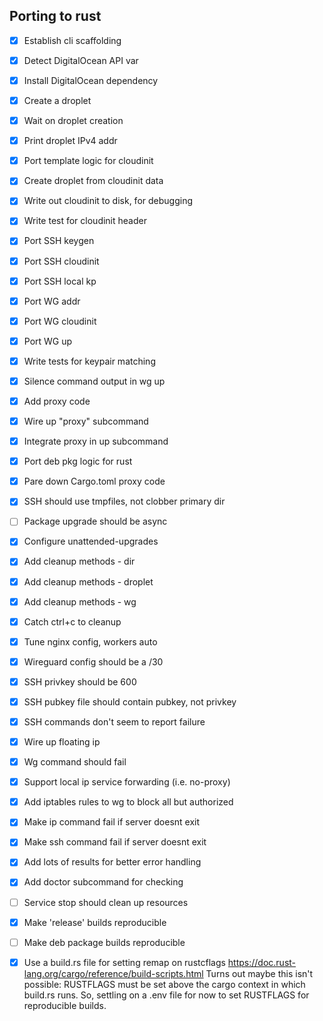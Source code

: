 ## Porting to rust

* [x] Establish cli scaffolding
* [x] Detect DigitalOcean API var
* [x] Install DigitalOcean dependency
* [x] Create a droplet
* [x] Wait on droplet creation
* [x] Print droplet IPv4 addr

* [x] Port template logic for cloudinit
* [x] Create droplet from cloudinit data
* [x] Write out cloudinit to disk, for debugging
* [x] Write test for cloudinit header

* [x] Port SSH keygen
* [x] Port SSH cloudinit
* [x] Port SSH local kp
* [x] Port WG addr
* [x] Port WG cloudinit
* [x] Port WG up
* [x] Write tests for keypair matching
* [x] Silence command output in wg up

* [x] Add proxy code
* [x] Wire up "proxy" subcommand
* [x] Integrate proxy in up subcommand

* [x] Port deb pkg logic for rust
* [x] Pare down Cargo.toml proxy code

* [x] SSH should use tmpfiles, not clobber primary dir
* [ ] Package upgrade should be async
* [x] Configure unattended-upgrades
* [x] Add cleanup methods - dir
* [x] Add cleanup methods - droplet
* [x] Add cleanup methods - wg
* [x] Catch ctrl+c to cleanup
* [x] Tune nginx config, workers auto
* [x] Wireguard config should be a /30
* [x] SSH privkey should be 600
* [x] SSH pubkey file should contain pubkey, not privkey
* [x] SSH commands don't seem to report failure
* [x] Wire up floating ip
* [x] Wg command should fail

* [x] Support local ip service forwarding (i.e. no-proxy)
* [x] Add iptables rules to wg to block all but authorized
* [x] Make ip command fail if server doesnt exit
* [x] Make ssh command fail if server doesnt exit
* [x] Add lots of results for better error handling
* [x] Add doctor subcommand for checking

* [ ] Service stop should clean up resources
* [x] Make 'release' builds reproducible
* [ ] Make deb package builds reproducible
* [x] Use a build.rs file for setting remap on rustcflags https://doc.rust-lang.org/cargo/reference/build-scripts.html
      Turns out maybe this isn't possible: RUSTFLAGS must be set above the cargo context in which build.rs runs.
      So, settling on a .env file for now to set RUSTFLAGS for reproducible builds.
